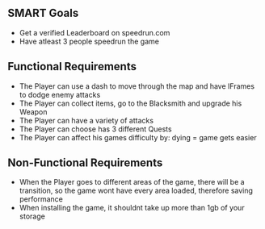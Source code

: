 ## SMART Goals
* Get a verified Leaderboard on speedrun.com
* Have atleast 3 people speedrun the game

## Functional Requirements
* The Player can use a dash to move through the map and have IFrames to dodge enemy attacks
* The Player can collect items, go to the Blacksmith and upgrade his Weapon
* The Player can have a variety of attacks
* The Player can choose has 3 different Quests
* The Player can affect his games difficulty by: dying = game gets easier

## Non-Functional Requirements
* When the Player goes to different areas of the game, there will be a transition, so the game wont have every area loaded, therefore saving performance
* When installing the game, it shouldnt take up more than 1gb of your storage